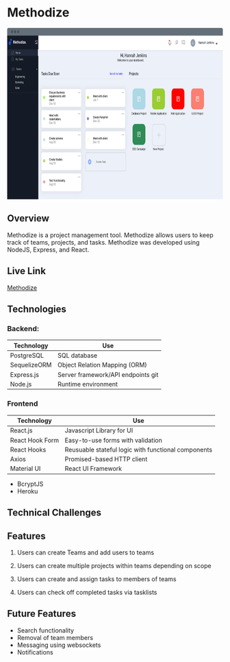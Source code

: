 # Methodize

<!-- ![Home Page](src/assets/Product-screenshot.png) -->

<p align="center"> <img height="400"  alt="home" src="src\assets\Product-screenshot.png"> </p>

## Overview

Methodize is a project management tool. Methodize allows users to keep track of teams, projects, and tasks. Methodize was developed using NodeJS, Express, and React.

## Live Link

[Methodize](https://methodize-app.herokuapp.com)

## Technologies

### Backend:

| Technology   | Use                                |
| ------------ | ---------------------------------- |
| PostgreSQL   | SQL database                       |
| SequelizeORM | Object Relation Mapping (ORM)      |
| Express.js   | Server framework/API endpoints git |
| Node.js      | Runtime environment                |

### Frontend

| Technology      | Use                                                 |
| --------------- | --------------------------------------------------- |
| React.js        | Javascript Library for UI                           |
| React Hook Form | Easy-to-use forms with validation                   |
| React Hooks     | Reusuable stateful logic with functional components |
| Axios           | Promised-based HTTP client                          |
| Material UI     | React UI Framework                                  |

- BcryptJS
- Heroku

## Technical Challenges

## Features

1. Users can create Teams and add users to teams

2. Users can create multiple projects within teams depending on scope

3. Users can create and assign tasks to members of teams

4. Users can check off completed tasks via tasklists

## Future Features

- Search functionality
- Removal of team members
- Messaging using websockets
- Notifications
